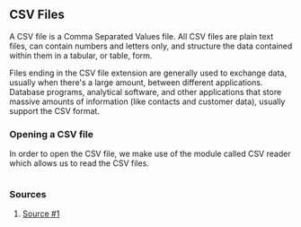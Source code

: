 ## CSV Files
A CSV file is a Comma Separated Values file. All CSV files are plain text files, can contain numbers and letters only, and structure the data contained within them in a tabular, or table, form.

Files ending in the CSV file extension are generally used to exchange data, usually when there's a large amount, between different applications. Database programs, analytical software, and other applications that store massive amounts of information (like contacts and customer data), usually support the CSV format.

### Opening a CSV file


In order to open the CSV file, we make use of the module called CSV reader which allows us to read the CSV files. 

<img src=" ">


### Sources

1. [Source #1](https://www.lifewire.com/csv-file-2622708)